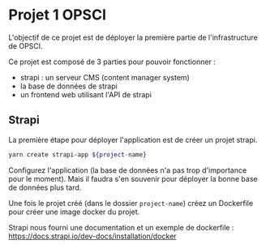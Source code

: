 # Projet 1 OPSCI

L'objectif de ce projet est de déployer la première partie de l'infrastructure de OPSCI.

Ce projet est composé de 3 parties pour pouvoir fonctionner :

- strapi : un serveur CMS (content manager system)
- la base de données de strapi
- un frontend web utilisant l'API de strapi

## Strapi

La première étape pour déployer l'application est de créer un projet strapi.

```sh
yarn create strapi-app ${project-name}
```

Configurez l'application (la base de données n'a pas trop d'importance pour le moment).
Mais il faudra s'en souvenir pour déployer la bonne base de données plus tard.

Une fois le projet créé (dans le dossier `project-name`) créez un Dockerfile pour créer une image docker du projet.

Strapi nous fourni une documentation et un exemple de dockerfile : https://docs.strapi.io/dev-docs/installation/docker
